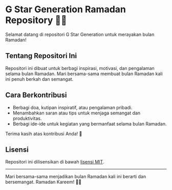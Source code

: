 # G Star Generation Ramadan Repository 🚀🌙

Selamat datang di repositori G Star Generation untuk merayakan bulan Ramadan!

## Tentang Repositori Ini

Repositori ini dibuat untuk berbagi inspirasi, motivasi, dan pengalaman selama bulan Ramadan. Mari bersama-sama membuat bulan Ramadan kali ini penuh berkah dan semangat.

## Cara Berkontribusi

- Berbagi doa, kutipan inspiratif, atau pengalaman pribadi.
- Menambahkan saran atau tips untuk menjaga semangat dan produktivitas.
- Berbagi ide-ide untuk kegiatan yang bermanfaat selama bulan Ramadan.

Terima kasih atas kontribusi Anda! 🌟

## Lisensi

Repositori ini dilisensikan di bawah [lisensi MIT](LICENSE).

---
Mari bersama-sama menjadikan bulan Ramadan kali ini berarti dan bersemangat. Ramadan Kareem! 🌙✨
